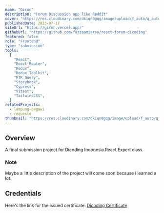 ```yaml
---
name: "Giron"
description: "Forum Discussion app like Reddit"
cover: "https://res.cloudinary.com/dkiqn0gqg/image/upload/f_auto/q_auto/v1720470979/fazzaamiarso.com-astro/projects/giron/giron-cover.png"
publishedDate: 2023-07-17
siteUrl: "https://giron.vercel.app/"
githubUrl: "https://github.com/fazzaamiarso/react-forum-dicoding"
featured: false
role: "Frontend"
type: "submission"
tools:
  [
    "React",
    "React Router",
    "Redux",
    "Redux Toolkit",
    "RTK Query",
    "Storybook",
    "Cypress",
    "Vitest",
    "TailwindCSS",
  ]
relatedProjects:
  - lampung-begawi
  - requestd
thumbnail: "https://res.cloudinary.com/dkiqn0gqg/image/upload/f_auto/q_auto/v1720470603/fazzaamiarso.com-astro/projects/giron/giron-circle_dqfrau.png"
---
```


## Overview

A final submission project for Dicoding Indonesia React Expert class.

### Note

Maybe a little description of the project will come soon because I learned a lot.

## Credentials

Here's the link for the issued certificate: [Dicoding Certificate](https://www.dicoding.com/certificates/2VX3O4NOQZYQ)
